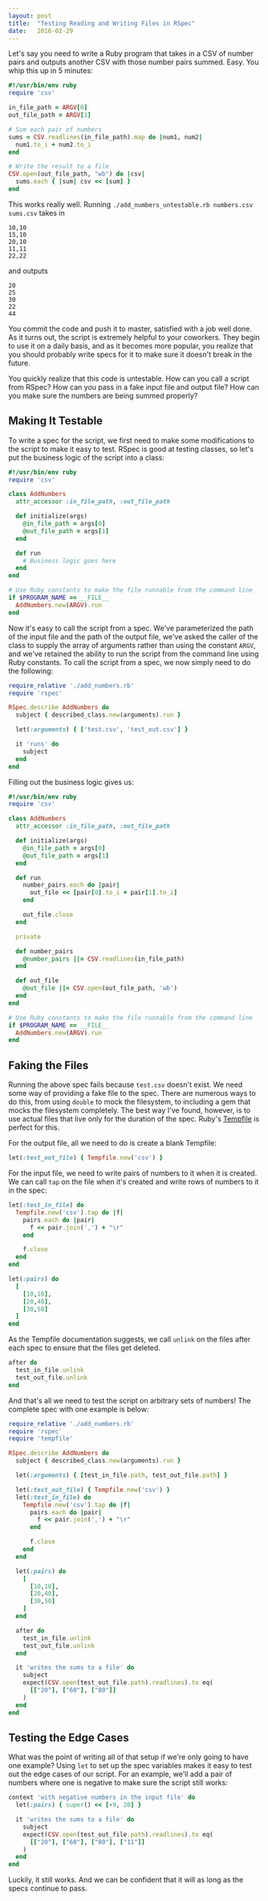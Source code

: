 ```yaml
---
layout: post
title:  "Testing Reading and Writing Files in RSpec"
date:   2016-02-29
---
```


Let's say you need to write a Ruby program that takes in a CSV of number pairs and outputs another CSV with those number pairs summed. Easy. You whip this up in 5 minutes:

```ruby
#!/usr/bin/env ruby
require 'csv'

in_file_path = ARGV[0]
out_file_path = ARGV[1]

# Sum each pair of numbers
sums = CSV.readlines(in_file_path).map do |num1, num2|
  num1.to_i + num2.to_i
end

# Write the result to a file
CSV.open(out_file_path, "wb") do |csv|
  sums.each { |sum| csv << [sum] }
end
```

This works really well. Running `./add_numbers_untestable.rb numbers.csv sums.csv` takes in

```
10,10
15,10
20,10
11,11
22,22
```

and outputs

```
20
25
30
22
44
```

You commit the code and push it to master, satisfied with a job well done. As it turns out, the script is extremely helpful to your coworkers. They begin to use it on a daily basis, and as it becomes more popular, you realize that you should probably write specs for it to make sure it doesn't break in the future.

You quickly realize that this code is untestable. How can you call a script from RSpec? How can you pass in a fake input file and output file? How can you make sure the numbers are being summed properly?

## Making It Testable

To write a spec for the script, we first need to make some modifications to the script to make it easy to test. RSpec is good at testing classes, so let's put the business logic of the script into a class:

```ruby
#!/usr/bin/env ruby
require 'csv'

class AddNumbers
  attr_accessor :in_file_path, :out_file_path

  def initialize(args)
    @in_file_path = args[0]
    @out_file_path = args[1]
  end

  def run
    # Business logic goes here
  end
end

# Use Ruby constants to make the file runnable from the command line
if $PROGRAM_NAME == __FILE__
  AddNumbers.new(ARGV).run
end
```

Now it's easy to call the script from a spec. We've parameterized the path of the input file and the path of the output file, we've asked the caller of the class to supply the array of arguments rather than using the constant `ARGV`, and we've retained the ability to run the script from the command line using Ruby constants. To call the script from a spec, we now simply need to do the following:

```ruby
require_relative './add_numbers.rb'
require 'rspec'

RSpec.describe AddNumbers do
  subject { described_class.new(arguments).run }

  let(:arguments) { ['test.csv', 'test_out.csv'] }

  it 'runs' do
    subject
  end
end
```

Filling out the business logic gives us:

```ruby
#!/usr/bin/env ruby
require 'csv'

class AddNumbers
  attr_accessor :in_file_path, :out_file_path

  def initialize(args)
    @in_file_path = args[0]
    @out_file_path = args[1]
  end

  def run
    number_pairs.each do |pair|
      out_file << [pair[0].to_i + pair[1].to_i]
    end

    out_file.close
  end

  private

  def number_pairs
    @number_pairs ||= CSV.readlines(in_file_path)
  end

  def out_file
    @out_file ||= CSV.open(out_file_path, 'wb')
  end
end

# Use Ruby constants to make the file runnable from the command line
if $PROGRAM_NAME == __FILE__
  AddNumbers.new(ARGV).run
end
```

## Faking the Files

Running the above spec fails because `test.csv` doesn't exist. We need some way of providing a fake file to the spec. There are numerous ways to do this, from using `double` to mock the filesystem, to including a gem that mocks the filesystem completely. The best way I've found, however, is to use actual files that live only for the duration of the spec. Ruby's [Tempfile][tempfile-doc] is perfect for this.

For the output file, all we need to do is create a blank Tempfile:

```ruby
let(:test_out_file) { Tempfile.new('csv') }
```

For the input file, we need to write pairs of numbers to it when it is created. We can call `tap` on the file when it's created and write rows of numbers to it in the spec:

```ruby
let(:test_in_file) do
  Tempfile.new('csv').tap do |f|
    pairs.each do |pair|
      f << pair.join(',') + "\r"
    end

    f.close
  end
end

let(:pairs) do
  [
    [10,10],
    [20,40],
    [30,50]
  ]
end
```

As the Tempfile documentation suggests, we call `unlink` on the files after each spec to ensure that the files get deleted.

```ruby
after do
  test_in_file.unlink
  test_out_file.unlink
end
```

And that's all we need to test the script on arbitrary sets of numbers! The complete spec with one example is below:

```ruby
require_relative './add_numbers.rb'
require 'rspec'
require 'tempfile'

RSpec.describe AddNumbers do
  subject { described_class.new(arguments).run }

  let(:arguments) { [test_in_file.path, test_out_file.path] }

  let(:test_out_file) { Tempfile.new('csv') }
  let(:test_in_file) do
    Tempfile.new('csv').tap do |f|
      pairs.each do |pair|
        f << pair.join(',') + "\r"
      end

      f.close
    end
  end

  let(:pairs) do
    [
      [10,10],
      [20,40],
      [30,50]
    ]
  end

  after do
    test_in_file.unlink
    test_out_file.unlink
  end

  it 'writes the sums to a file' do
    subject
    expect(CSV.open(test_out_file.path).readlines).to eq(
      [["20"], ["60"], ["80"]]
    )
  end
end
```

## Testing the Edge Cases

What was the point of writing all of that setup if we're only going to have one example? Using `let` to set up the spec variables makes it easy to test out the edge cases of our script. For an example, we'll add a pair of numbers where one is negative to make sure the script still works:


```ruby
context 'with negative numbers in the input file' do
  let(:pairs) { super() << [-9, 20] }

  it 'writes the sums to a file' do
    subject
    expect(CSV.open(test_out_file.path).readlines).to eq(
      [["20"], ["60"], ["80"], ["11"]]
    )
  end
end
```

Luckily, it still works. And we can be confident that it will as long as the specs continue to pass.

[tempfile-doc]: http://ruby-doc.org/stdlib-2.3.0/libdoc/tempfile/rdoc/Tempfile.html
